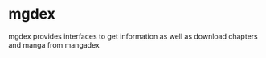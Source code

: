 # mgdex
mgdex provides interfaces to get information as well as download chapters and manga from mangadex
